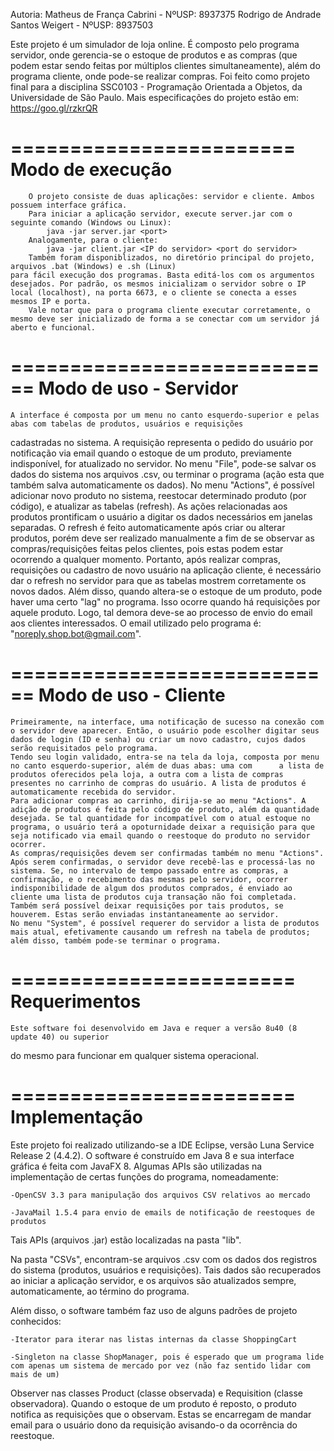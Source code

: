 Autoria:
Matheus de França Cabrini - NºUSP: 8937375
Rodrigo de Andrade Santos Weigert - NºUSP: 8937503

Este projeto é um simulador de loja online. É composto pelo programa servidor, onde gerencia-se o estoque de produtos e as compras (que podem estar sendo feitas por múltiplos clientes simultaneamente), além do programa cliente, onde pode-se realizar compras. Foi feito como projeto final para a disciplina SSC0103 - Programação Orientada a Objetos, da Universidade de São Paulo. Mais especificações do projeto estão em: https://goo.gl/rzkrQR

========================
     Modo de execução
========================
        O projeto consiste de duas aplicações: servidor e cliente. Ambos possuem interface gráfica. 
        Para iniciar a aplicação servidor, execute server.jar com o seguinte comando (Windows ou Linux):
            java -jar server.jar <port>
        Analogamente, para o cliente:
            java -jar client.jar <IP do servidor> <port do servidor>
        Também foram disponiblizados, no diretório principal do projeto, arquivos .bat (Windows) e .sh (Linux) 
    para fácil execução dos programas. Basta editá-los com os argumentos desejados. Por padrão, os mesmos inicializam o servidor sobre o IP local (localhost), na porta 6673, e o cliente se conecta a esses mesmos IP e porta.
        Vale notar que para o programa cliente executar corretamente, o mesmo deve ser inicializado de forma a se conectar com um servidor já aberto e funcional.
    
============================
     Modo de uso - Servidor
============================
    A interface é composta por um menu no canto esquerdo-superior e pelas abas com tabelas de produtos, usuários e requisições
cadastradas no sistema. A requisição representa o pedido do usuário por notificação via email quando o estoque de um 
produto, previamente indisponível, for atualizado no servidor.
    No menu "File", pode-se salvar os dados do sistema nos arquivos .csv, ou terminar o programa (ação esta que também
salva automaticamente os dados).
    No menu "Actions", é possível adicionar novo produto no sistema, reestocar determinado produto (por código), e atualizar
as tabelas (refresh). As ações relacionadas aos produtos prontificam o usuário a digitar os dados necessários em janelas separadas. O refresh é feito automaticamente após criar ou alterar produtos, porém deve ser realizado manualmente a fim de se 
observar as compras/requisições feitas pelos clientes, pois estas podem estar ocorrendo a qualquer momento. Portanto, após realizar compras, requisições ou cadastro de novo usuário na aplicação cliente, é necessário dar o refresh no servidor para que as tabelas mostrem corretamente os novos dados.
    Além disso, quando altera-se o estoque de um produto, pode haver uma certo "lag" no programa. Isso ocorre quando há requisições por aquele produto. Logo, tal demora deve-se ao processo de envio do email aos clientes interessados. O email utilizado pelo programa é: "noreply.shop.bot@gmail.com".

============================
     Modo de uso - Cliente
============================
    Primeiramente, na interface, uma notificação de sucesso na conexão com o servidor deve aparecer. Então, o usuário pode escolher digitar seus dados de login (ID e senha) ou criar um novo cadastro, cujos dados serão requisitados pelo programa.
    Tendo seu login validado, entra-se na tela da loja, composta por menu no canto esquerdo-superior, além de duas abas: uma com      a lista de produtos oferecidos pela loja, a outra com a lista de compras presentes no carrinho de compras do usuário. A lista de produtos é automaticamente recebida do servidor.
    Para adicionar compras ao carrinho, dirija-se ao menu "Actions". A adição de produtos é feita pelo código de produto, além da quantidade desejada. Se tal quantidade for incompatível com o atual estoque no programa, o usuário terá a opoturnidade deixar a requisição para que seja notificado via email quando o reestoque do produto no servidor ocorrer.
    As compras/requisições devem ser confirmadas também no menu "Actions". Após serem confirmadas, o servidor deve recebê-las e processá-las no sistema. Se, no intervalo de tempo passado entre as compras, a confirmação, e o recebimento das mesmas pelo servidor, ocorrer indisponibilidade de algum dos produtos comprados, é enviado ao cliente uma lista de produtos cuja transação não foi completada. Também será possível deixar requisições por tais produtos, se houverem. Estas serão enviadas instantaneamente ao servidor.
    No menu "System", é possível requerer do servidor a lista de produtos mais atual, efetivamente causando um refresh na tabela de produtos; além disso, também pode-se terminar o programa.

========================
     Requerimentos
========================

    Este software foi desenvolvido em Java e requer a versão 8u40 (8 update 40) ou superior
do mesmo para funcionar em qualquer sistema operacional.

========================
     Implementação
========================

 Este projeto foi realizado utilizando-se a IDE Eclipse, versão Luna Service Release 2 (4.4.2).
O software é construído em Java 8 e sua interface gráfica é feita com JavaFX 8.
Algumas APIs são utilizadas na implementação de certas funções do programa, nomeadamente:

    -OpenCSV 3.3 para manipulação dos arquivos CSV relativos ao mercado

    -JavaMail 1.5.4 para envio de emails de notificação de reestoques de produtos

Tais APIs (arquivos .jar) estão localizadas na pasta "lib".

Na pasta "CSVs", encontram-se arquivos .csv com os dados dos registros do sistema (produtos, usuários e requisições).
Tais dados são recuperados ao iniciar a aplicação servidor, e os arquivos são atualizados sempre, automaticamente,
ao término do programa.

Além disso, o software também faz uso de alguns padrões de projeto conhecidos:

    -Iterator para iterar nas listas internas da classe ShoppingCart

    -Singleton na classe ShopManager, pois é esperado que um programa lide com apenas um sistema de mercado por vez (não faz sentido lidar com mais de um)
Observer nas classes Product (classe observada) e Requisition (classe observadora). Quando o estoque de um produto é reposto, o produto notifica as requisições que o observam. Estas se encarregam de mandar email para o usuário dono da requisição avisando-o da ocorrência do reestoque.
